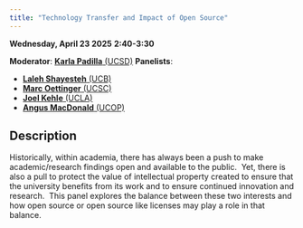 ```yaml
---
title: "Technology Transfer and Impact of Open Source"
---
```


**Wednesday, April 23 2025**
**2:40-3:30**

**Moderator**: [**Karla Padilla** (UCSD)](../speakers/karla-padilla.md)
**Panelists**:

- [**Laleh Shayesteh** (UCB)](../speakers/laleh-shayesteh.md)
- [**Marc Oettinger** (UCSC)](../speakers/marc-oettinger.md)
- [**Joel Kehle** (UCLA)](../speakers/joel-kehle.md)
- [**Angus MacDonald** (UCOP)](../speakers/angus-macdonald.md)

## Description

Historically, within academia, there has always been a push to make academic/research findings open and available to the public.  Yet, there is also a pull to protect the value of intellectual property created to ensure that the university benefits from its work and to ensure continued innovation and research.  This panel explores the balance between these two interests and how open source or open source like licenses may play a role in that balance.
